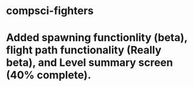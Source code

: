 # compsci-fighters
# Added spawning functionlity (beta), flight path functionality (Really beta), and Level summary screen (40% complete).
